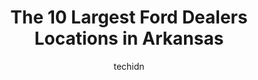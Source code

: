 ---
layout: ampstory
image: https://i0.wp.com/paketmu.com/wp-content/uploads/2023/06/clay-maxey-ford-0-in-arkansas-1686370382.jpeg?resize=640,853
author: techidn
featured: false
description: Explore the diverse Ford Dealer scene in Arkansas, home to an incredible selection of 10 establishments catering to every taste. Whether youre in search of iconic favorites or undiscovered 
title: The 10 Largest Ford Dealers Locations in Arkansas
cover:
   title: The 10 Largest Ford Dealers Locations in Arkansas
   subtitle: RICKPATE
   background: https://paketmu.com/wp-content/uploads/2023/06/clay-maxey-ford-0-in-arkansas-1686370382.jpeg

pages: 
 - layout: thirds
   top: <h1>#1 Lewis Ford Sales Inc</h1>
   bottom: "<p>Honestly, the best vehicle-buying experience I have ever had!   Every member of the staff I dealt with was so pleasant and full of character.....and friendly and happy!  </p>"
   background: https://paketmu.com/wp-content/uploads/2023/06/clay-maxey-ford-1-in-arkansas-1686370383.jpeg
   backgroundblur: true
 - layout: thirds
   top: <h1>#2 McLarty Daniel Ford Lincoln</h1>
   bottom: "<p>We bought a car just recently from this dealership and had a great experience! Lana Flowers was our salesperson, and she was really great! She seemed very trustworthy and</p>"
   background: https://paketmu.com/wp-content/uploads/2023/06/clay-maxey-ford-2-in-arkansas-1686370384.jpeg
   cta:
      link: https://paketmu.com/the-10-largest-ford-dealers-locations-in-arkansas/
      text: The 10 Largest Ford Dealers Locations in Arkansas
 - layout: thirds
   top: <h1>#3 Mark McLarty Ford</h1>
   bottom: "<p>I bought a new bronco from here, and my experience with Mark Mclarty Ford was fantastic. My salesman, John Gilbert, was such a professional. He was upfront, honest, and e</p>"
   background: https://paketmu.com/wp-content/uploads/2023/06/clay-maxey-ford-3-in-arkansas-1686370386.jpeg
   cta:
      link: https://paketmu.com/the-10-largest-ford-dealers-locations-in-arkansas/
      text: The 10 Largest Ford Dealers Locations in Arkansas
 - layout: thirds
   top: <h1>#4 Riser Ford</h1>
   bottom: "<p>4201 Central Ave, Hot Springs, AR 71913, United States</p>"
   background: https://images.unsplash.com/photo-1515405295579-ba7b45403062?ixlib=rb-4.0.3&ixid=MnwxMjA3fDB8MHxwaG90by1wYWdlfHx8fGVufDB8fHx8&auto=format&fit=crop&w=640&h=853&q=80
   cta:
      link: https://paketmu.com/the-10-largest-ford-dealers-locations-in-arkansas/
      text: The 10 Largest Ford Dealers Locations in Arkansas
 - layout: thirds
   top: <h1>#5 Everett Ford</h1>
   bottom: "<p>19723 I-30, Benton, AR 72015, United States</p>"
   background: https://images.unsplash.com/photo-1531169509526-f8f1fdaa4a67?ixlib=rb-4.0.3&ixid=MnwxMjA3fDB8MHxwaG90by1wYWdlfHx8fGVufDB8fHx8&auto=format&fit=crop&w=640&h=853&q=80
   cta:
      link: https://paketmu.com/the-10-largest-ford-dealers-locations-in-arkansas/
      text: The 10 Largest Ford Dealers Locations in Arkansas
 - layout: thirds
   top: <h1>#6 Crain Ford of Little Rock</h1>
   bottom: "<p>4601 Colonel Glenn Plaza Dr, Little Rock, AR 72210, United States</p>"
   background: https://images.unsplash.com/photo-1489694553447-4c9339da310d?ixlib=rb-4.0.3&ixid=MnwxMjA3fDB8MHxwaG90by1wYWdlfHx8fGVufDB8fHx8&auto=format&fit=crop&w=640&h=853&q=80
   cta:
      link: https://paketmu.com/the-10-largest-ford-dealers-locations-in-arkansas/
      text: The 10 Largest Ford Dealers Locations in Arkansas
 - layout: thirds
   top: <h1>#7 Springdale Ford, Inc.</h1>
   bottom: "<p>2259 N Thompson St, Springdale, AR 72764, United States</p>"
   background: https://images.unsplash.com/photo-1597773150796-e5c14ebecbf5?ixlib=rb-4.0.3&ixid=MnwxMjA3fDB8MHxwaG90by1wYWdlfHx8fGVufDB8fHx8&auto=format&fit=crop&w=640&h=853&q=80
   cta:
      link: https://paketmu.com/the-10-largest-ford-dealers-locations-in-arkansas/
      text: The 10 Largest Ford Dealers Locations in Arkansas
 - layout: thirds
   middle: Continue reading...
   background: https://images.unsplash.com/photo-1564951434112-64d74cc2a2d7?ixlib=rb-4.0.3&ixid=MnwxMjA3fDB8MHxwaG90by1wYWdlfHx8fGVufDB8fHx8&auto=format&fit=crop&w=640&h=853&q=80
   cta:
      link: https://paketmu.com/the-10-largest-ford-dealers-locations-in-arkansas/
      text: The 10 Largest Ford Dealers Locations in Arkansas
      
---